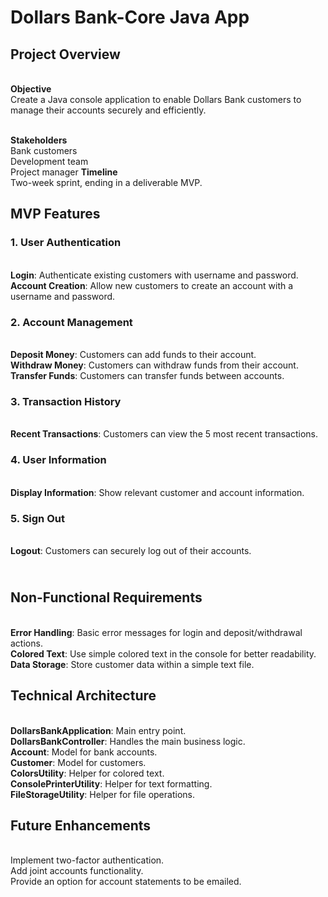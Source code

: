 # **Dollars Bank-Core Java App**
## Project Overview
**<br>Objective**
<br>Create a Java console application to enable Dollars Bank customers to manage their accounts securely and efficiently.

<br>**Stakeholders**
<br>Bank customers
<br>Development team
<br>Project manager
**Timeline**
<br>Two-week sprint, ending in a deliverable MVP.
## MVP Features
### 1. **User Authentication**
<br>**Login**: Authenticate existing customers with username and password.
<br>**Account Creation**: Allow new customers to create an account with a username and password.
### 2. **Account Management**
<br>**Deposit Money**: Customers can add funds to their account.
<br>**Withdraw Money**: Customers can withdraw funds from their account.
<br>**Transfer Funds**: Customers can transfer funds between accounts.
### 3. **Transaction History**
<br>**Recent Transactions**: Customers can view the 5 most recent transactions.
### 4. **User Information**
<br>**Display Information**: Show relevant customer and account information.
### 5. **Sign Out**
<br>**Logout**: Customers can securely log out of their accounts.
## <br>Non-Functional Requirements
<br>**Error Handling**: Basic error messages for login and deposit/withdrawal actions.
<br>**Colored Text**: Use simple colored text in the console for better readability.
<br>**Data Storage**: Store customer data within a simple text file.
## Technical Architecture
<br>**DollarsBankApplication**: Main entry point.
<br>**DollarsBankController**: Handles the main business logic.
<br>**Account**: Model for bank accounts.
<br>**Customer**: Model for customers.
<br>**ColorsUtility**: Helper for colored text.
<br>**ConsolePrinterUtility**: Helper for text formatting.
<br>**FileStorageUtility**: Helper for file operations.
## Future Enhancements
<br>Implement two-factor authentication.
<br>Add joint accounts functionality.
<br>Provide an option for account statements to be emailed.












